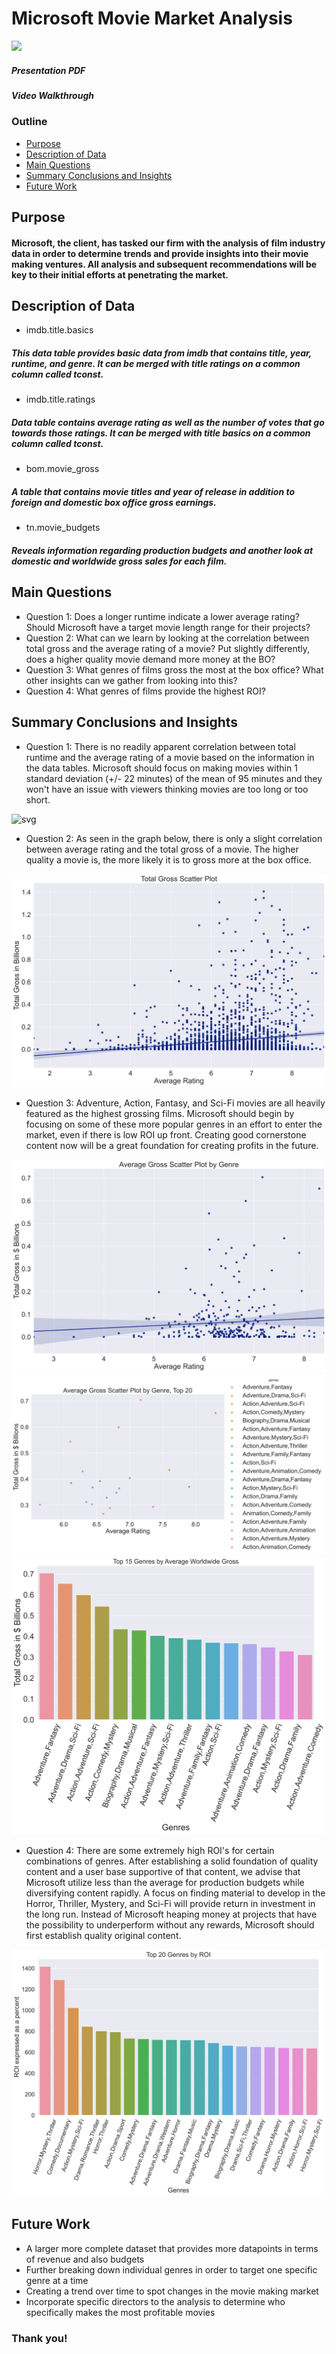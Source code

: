 # Microsoft Movie Market Analysis

<img src="https://cnet4.cbsistatic.com/img/sEhYa6Z6XL7iEcTGkeESiRb5ajI=/1200x675/2020/04/17/9e4fd5eb-524c-4884-88df-b39286c78c21/microsoft-1085.jpg" width = "800"/>

##### Presentation PDF
##### Video Walkthrough

### Outline
* [Purpose](#Purpose)
* [Description of Data](#Description_of_Data)
* [Main Questions](#Main-Questions)
* [Summary Conclusions and Insights](#Summary-Conclusions-and-Insights)
* [Future Work](#Future-Work)

## Purpose

#### Microsoft, the client, has tasked our firm with the analysis of film industry data in order to determine trends and provide insights into their movie making ventures. All analysis and subsequent recommendations will be key to their initial efforts at penetrating the market.

## Description of Data

* imdb.title.basics

##### This data table provides basic data from imdb that contains title, year, runtime, and genre. It can be merged with title ratings on a common column called tconst.

* imdb.title.ratings

##### Data table contains average rating as well as the number of votes that go towards those ratings. It can be merged with title basics on a common column called tconst.

* bom.movie_gross

##### A table that contains movie titles and year of release in addition to foreign and domestic box office gross earnings.

* tn.movie_budgets

##### Reveals information regarding production budgets and another look at domestic and worldwide gross sales for each film.

## Main Questions
* Question 1: Does a longer runtime indicate a lower average rating? Should Microsoft have a target movie length range for their projects? 
* Question 2: What can we learn by looking at the correlation between total gross and the average rating of a movie? Put slightly differently, does a higher quality movie demand more money at the BO?
* Question 3: What genres of films gross the most at the box office? What other insights can we gather from looking into this?
* Question 4: What genres of films provide the highest ROI?

## Summary Conclusions and Insights
* Question 1: There is no readily apparent correlation between total runtime and the average rating of a movie based on the information in the data tables. Microsoft should focus on making movies within 1 standard deviation (+/- 22 minutes) of the mean of 95 minutes and they won't have an issue with viewers thinking movies are too long or too short.

![svg](ntbook1_files/ntbook1_19_0.svg)

* Question 2: As seen in the graph below, there is only a slight correlation between average rating and the total gross of a movie. The higher quality a movie is, the more likely it is to gross more at the box office. 

![svg](ntbook1_files/ntbook1_25_0.svg)

* Question 3: Adventure, Action, Fantasy, and Sci-Fi movies are all heavily featured as the highest grossing films. Microsoft should begin by focusing on some of these more popular genres in an effort to enter the market, even if there is low ROI up front. Creating good cornerstone content now will be a great foundation for creating profits in the future.

![svg](ntbook1_files/ntbook1_35_0.svg)
![svg](ntbook1_files/ntbook1_36_0.svg)
![svg](ntbook1_files/ntbook1_37_0.svg)

* Question 4: There are some extremely high ROI's for certain combinations of genres. After establishing a solid foundation of quality content and a user base supportive of that content, we advise that Microsoft utilize less than the average for production budgets while diversifying content rapidly. A focus on finding material to develop in the Horror, Thriller, Mystery, and Sci-Fi will provide return in investment in the long run. Instead of Microsoft heaping money at projects that have the possibility to underperform without any rewards, Microsoft should first establish quality original content. 

![svg](ntbook1_files/ntbook1_45_0.svg)

## Future Work
* A larger more complete dataset that provides more datapoints in terms of revenue and also budgets
* Further breaking down individual genres in order to target one specific genre at a time
* Creating a trend over time to spot changes in the movie making market
* Incorporate specific directors to the analysis to determine who specifically makes the most profitable movies

### Thank you!



